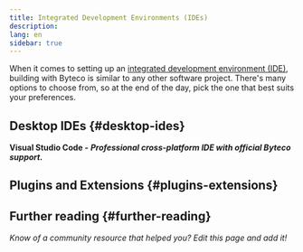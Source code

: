 ```yaml
---
title: Integrated Development Environments (IDEs)
description:
lang: en
sidebar: true
---
```


When it comes to setting up an [integrated development environment (IDE)](https://en.wikipedia.org/wiki/Integrated_development_environment), building with Byteco is similar to any other software project. There's many options to choose from, so at the end of the day, pick the one that best suits your preferences.




## Desktop IDEs {#desktop-ides}





**Visual Studio Code -** **_Professional cross-platform IDE with official Byteco support._**




## Plugins and Extensions {#plugins-extensions}


## Further reading {#further-reading}

_Know of a community resource that helped you? Edit this page and add it!_

